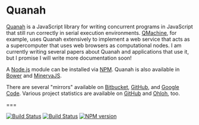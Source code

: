 # Quanah

[Quanah](https://qmachine.github.io/quanah/) is a JavaScript library for
writing concurrent programs in JavaScript that still run correctly in serial
execution environments. [QMachine](https://www.qmachine.org/), for example,
uses Quanah extensively to implement a web service that acts as a supercomputer
that uses web browsers as computational nodes. I am currently writing several
papers about Quanah and applications that use it, but I promise I will write
more documentation soon!

A [Node.js](http://nodejs.org/) module can be installed via
[NPM](https://npmjs.org/package/quanah). Quanah is also available in
[Bower](http://twitter.github.io/bower/) and
[MinervaJS](http://minervajs.org/site/index.html#!/view/quanah).

There are several "mirrors" available on
[Bitbucket](https://bitbucket.org/wilkinson/quanah),
[GitHub](https://github.com/qmachine/quanah), and
[Google Code](https://quanah.googlecode.com). Various project statistics are
available on [GitHub](https://github.com/qmachine/quanah/graphs) and
[Ohloh](https://www.ohloh.net/p/quanah), too.

===

[![Build Status](https://travis-ci.org/qmachine/quanah.svg?branch=master)](https://travis-ci.org/qmachine/quanah) [![Build Status](https://drone.io/github.com/qmachine/quanah/status.png)](https://drone.io/github.com/qmachine/quanah/latest) [![NPM version](https://badge.fury.io/js/quanah.png)](http://badge.fury.io/js/quanah)

<!-- vim:set syntax=markdown: -->
